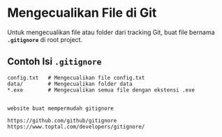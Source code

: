 # Mengecualikan File di Git

Untuk mengecualikan file atau folder dari tracking Git, buat file bernama **`.gitignore`** di root project.  

## Contoh Isi `.gitignore`

```gitignore
config.txt   # Mengecualikan file config.txt
data/        # Mengecualikan folder data
*.exe        # Mengecualikan semua file dengan ekstensi .exe


website buat mempermudah gitignore 

https://github.com/github/gitignore 
https://www.toptal.com/developers/gitignore/
